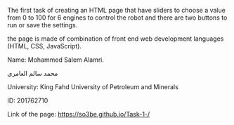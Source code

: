 The first task of creating an HTML page that have sliders to choose 
a value from 0 to 100 for 6 engines to control the robot 
and there are two buttons to run or save the settings. 

the page is made of combination of front end web development languages (HTML, CSS, JavaScript).


Name: Mohammed Salem Alamri.

محمد سالم العامري 

University: King Fahd University of Petroleum and Minerals 

ID: 201762710

Link of the page: https://so3be.github.io/Task-1-/


